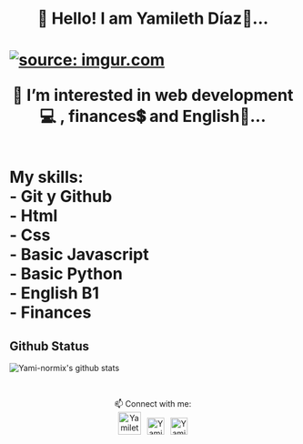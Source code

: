 <h1 align="center" text-align = "center">👋 Hello! I am Yamileth Díaz💛...<h1>
 <a href="https://imgur.com/wBzJa5w"><img src="https://i.imgur.com/wBzJa5w.png" title="source: imgur.com" /></a>

<p align="center">👀 I’m interested in web development💻 , finances💲 and English📙...<p>
 <br>
 My skills:<br>
 - Git y Github<br>
 - Html<br>
 - Css<br>
 - Basic Javascript<br>
 - Basic Python<br>
 - English B1<br>
 - Finances<br>

<h2>Github Status</h2>
 
![Yami-normix's github stats](https://github-readme-stats.vercel.app/api?username=yami-normix&show_icons=true&theme=tokyonight)

 <br>
 <p align="center">📫 Connect with me:
<br><a href="https://twitter.com/Yami_Diaz_896"><img src="https://cdn.worldvectorlogo.com/logos/twitter-6.svg" title="Twitter" alt="Yamileth Díaz profile" width="40"/></a>
&ensp;<a href="https://www.linkedin.com/in/yamileth-d%C3%ADaz-107246205/"><img src="https://cdn.worldvectorlogo.com/logos/linkedin-icon-2.svg" title="Linkedin" alt="Yamileth Díaz Linkedin account" width="30"/></a>
&ensp;<a href="https://www.facebook.com/profile.php?id=100054517436718" target="blank"><img src="https://raw.githubusercontent.com/rahuldkjain/github-profile-readme-generator/master/src/images/icons/Social/facebook.svg" alt="Yamileth Díaz" height="30" width="30" /></a><p>
 
  
 



<!---
yami-normix/yami-normix is a ✨ special ✨ repository because its `README.md` (this file) appears on your GitHub profile.
You can click the Preview link to take a look at your changes.
--->
